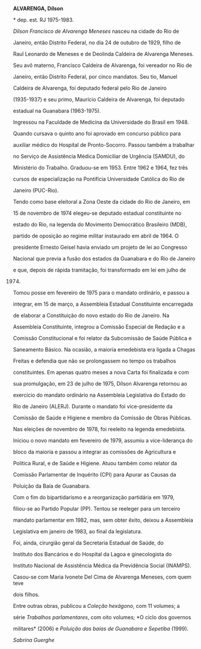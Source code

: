 **ALVARENGA, Dílson**



\* dep. est. RJ 1975-1983.



*Dílson Francisco de Alvarenga Meneses* nasceu na cidade do Rio de

Janeiro, então Distrito Federal, no dia 24 de outubro de 1929, filho de

Raul Leonardo de Meneses e de Deolinda Caldeira de Alvarenga Meneses.

Seu avô materno, Francisco Caldeira de Alvarenga, foi vereador no Rio de

Janeiro, então Distrito Federal, por cinco mandatos. Seu tio, Manuel

Caldeira de Alvarenga, foi deputado federal pelo Rio de Janeiro

(1935-1937) e seu primo, Maurício Caldeira de Alvarenga, foi deputado

estadual na Guanabara (1963-1975).



Ingressou na Faculdade de Medicina da Universidade do Brasil em 1948.

Quando cursava o quinto ano foi aprovado em concurso público para

auxiliar médico do Hospital de Pronto-Socorro. Passou também a trabalhar

no Serviço de Assistência Médica Domiciliar de Urgência (SAMDU), do

Ministério do Trabalho. Graduou-se em 1953. Entre 1962 e 1964, fez três

cursos de especialização na Pontifícia Universidade Católica do Rio de

Janeiro (PUC-Rio).



Tendo como base eleitoral a Zona Oeste da cidade do Rio de Janeiro, em

15 de novembro de 1974 elegeu-se deputado estadual constituinte no

estado do Rio, na legenda do Movimento Democrático Brasileiro (MDB),

partido de oposição ao regime militar instaurado em abril de 1964. O

presidente Ernesto Geisel havia enviado um projeto de lei ao Congresso

Nacional que previa a fusão dos estados da Guanabara e do Rio de Janeiro

e que, depois de rápida tramitação, foi transformado em lei em julho de

1974.



Tomou posse em fevereiro de 1975 para o mandato ordinário, e passou a

integrar, em 15 de março, a Assembleia Estadual Constituinte encarregada

de elaborar a Constituição do novo estado do Rio de Janeiro. Na

Assembleia Constituinte, integrou a Comissão Especial de Redação e a

Comissão Constitucional e foi relator da Subcomissão de Saúde Pública e

Saneamento Básico. Na ocasião, a maioria emedebista era ligada a Chagas

Freitas e defendia que não se prolongassem no tempo os trabalhos

constituintes. Em apenas quatro meses a nova Carta foi finalizada e com

sua promulgação, em 23 de julho de 1975, Dílson Alvarenga retornou ao

exercício do mandato ordinário na Assembleia Legislativa do Estado do

Rio de Janeiro (ALERJ). Durante o mandato foi vice-presidente da

Comissão de Saúde e Higiene e membro da Comissão de Obras Públicas.



Nas eleições de novembro de 1978, foi reeleito na legenda emedebista.

Iniciou o novo mandato em fevereiro de 1979, assumiu a vice-liderança do

bloco da maioria e passou a integrar as comissões de Agricultura e

Política Rural, e de Saúde e Higiene. Atuou também como relator da

Comissão Parlamentar de Inquérito (CPI) para Apurar as Causas da

Poluição da Baía de Guanabara.



Com o fim do bipartidarismo e a reorganização partidária em 1979,

filiou-se ao Partido Popular (PP). Tentou se reeleger para um terceiro

mandato parlamentar em 1982, mas, sem obter êxito, deixou a Assembleia

Legislativa em janeiro de 1983, ao final da legislatura.



Foi, ainda, cirurgião geral da Secretaria Estadual de Saúde, do

Instituto dos Bancários e do Hospital da Lagoa e ginecologista do

Instituto Nacional de Assistência Médica da Previdência Social (INAMPS).



Casou-se com Maria Ivonete Del Cima de Alvarenga Meneses, com quem teve

dois filhos.



Entre outras obras, publicou a *Coleção hexágono*, com 11 volumes; a

série *Trabalhos parlamentares*, com oito volumes; *O ciclo dos governos

militares* (2006) e *Poluição das baías de Guanabara e Sepetiba* (1999).



*Sabrina Guerghe*



